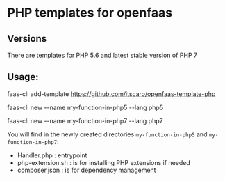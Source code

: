 # PHP templates for openfaas

## Versions
There are templates for PHP 5.6 and latest stable version of PHP 7

## Usage:
faas-cli add-template https://github.com/itscaro/openfaas-template-php

faas-cli new --name my-function-in-php5 --lang php5

faas-cli new --name my-function-in-php7 --lang php7

You will find in the newly created directories `my-function-in-php5` and `my-function-in-php7`:
- Handler.php : entrypoint
- php-extension.sh : is for installing PHP extensions if needed
- composer.json : is for dependency management

